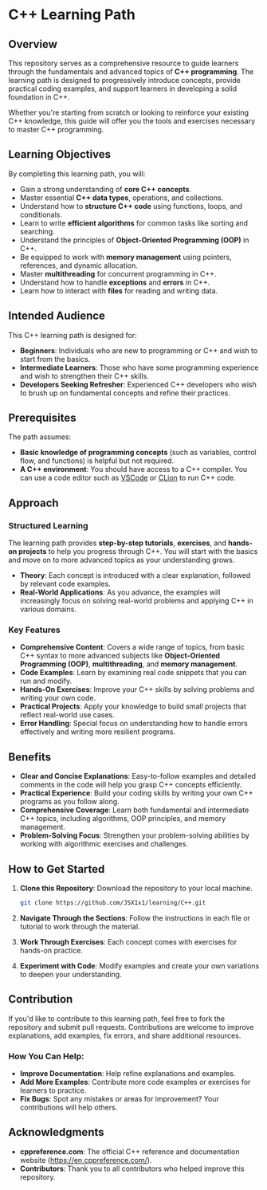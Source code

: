 
# C++ Learning Path

## Overview

This repository serves as a comprehensive resource to guide learners through the fundamentals and advanced topics of **C++ programming**. The learning path is designed to progressively introduce concepts, provide practical coding examples, and support learners in developing a solid foundation in C++.

Whether you're starting from scratch or looking to reinforce your existing C++ knowledge, this guide will offer you the tools and exercises necessary to master C++ programming.

## Learning Objectives

By completing this learning path, you will:

- Gain a strong understanding of **core C++ concepts**.
- Master essential **C++ data types**, operations, and collections.
- Understand how to **structure C++ code** using functions, loops, and conditionals.
- Learn to write **efficient algorithms** for common tasks like sorting and searching.
- Understand the principles of **Object-Oriented Programming (OOP)** in C++.
- Be equipped to work with **memory management** using pointers, references, and dynamic allocation.
- Master **multithreading** for concurrent programming in C++.
- Understand how to handle **exceptions** and **errors** in C++.
- Learn how to interact with **files** for reading and writing data.

## Intended Audience

This C++ learning path is designed for:

- **Beginners**: Individuals who are new to programming or C++ and wish to start from the basics.
- **Intermediate Learners**: Those who have some programming experience and wish to strengthen their C++ skills.
- **Developers Seeking Refresher**: Experienced C++ developers who wish to brush up on fundamental concepts and refine their practices.

## Prerequisites

The path assumes:

- **Basic knowledge of programming concepts** (such as variables, control flow, and functions) is helpful but not required.
- **A C++ environment**: You should have access to a C++ compiler. You can use a code editor such as [VSCode](https://code.visualstudio.com/) or [CLion](https://www.jetbrains.com/clion/) to run C++ code.

## Approach

### Structured Learning

The learning path provides **step-by-step tutorials**, **exercises**, and **hands-on projects** to help you progress through C++. You will start with the basics and move on to more advanced topics as your understanding grows.

- **Theory**: Each concept is introduced with a clear explanation, followed by relevant code examples.
- **Real-World Applications**: As you advance, the examples will increasingly focus on solving real-world problems and applying C++ in various domains.

### Key Features

- **Comprehensive Content**: Covers a wide range of topics, from basic C++ syntax to more advanced subjects like **Object-Oriented Programming (OOP)**, **multithreading**, and **memory management**.
- **Code Examples**: Learn by examining real code snippets that you can run and modify.
- **Hands-On Exercises**: Improve your C++ skills by solving problems and writing your own code.
- **Practical Projects**: Apply your knowledge to build small projects that reflect real-world use cases.
- **Error Handling**: Special focus on understanding how to handle errors effectively and writing more resilient programs.

## Benefits

- **Clear and Concise Explanations**: Easy-to-follow examples and detailed comments in the code will help you grasp C++ concepts efficiently.
- **Practical Experience**: Build your coding skills by writing your own C++ programs as you follow along.
- **Comprehensive Coverage**: Learn both fundamental and intermediate C++ topics, including algorithms, OOP principles, and memory management.
- **Problem-Solving Focus**: Strengthen your problem-solving abilities by working with algorithmic exercises and challenges.

## How to Get Started

1. **Clone this Repository**: Download the repository to your local machine.
   
   ```bash
   git clone https://github.com/JSX1x1/learning/C++.git
   ```

2. **Navigate Through the Sections**: Follow the instructions in each file or tutorial to work through the material.
   
3. **Work Through Exercises**: Each concept comes with exercises for hands-on practice.

4. **Experiment with Code**: Modify examples and create your own variations to deepen your understanding.

## Contribution

If you'd like to contribute to this learning path, feel free to fork the repository and submit pull requests. Contributions are welcome to improve explanations, add examples, fix errors, and share additional resources.

### How You Can Help:
- **Improve Documentation**: Help refine explanations and examples.
- **Add More Examples**: Contribute more code examples or exercises for learners to practice.
- **Fix Bugs**: Spot any mistakes or areas for improvement? Your contributions will help others.

## Acknowledgments

- **cppreference.com**: The official C++ reference and documentation website (https://en.cppreference.com/).
- **Contributors**: Thank you to all contributors who helped improve this repository.